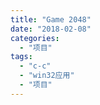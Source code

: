 ```yaml
---
title: "Game 2048"
date: "2018-02-08"
categories: 
  - "项目"
tags: 
  - "c-c"
  - "win32应用"
  - "项目"
---
```



